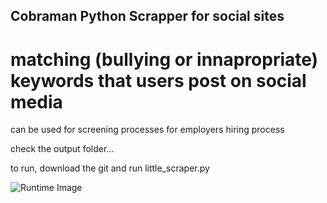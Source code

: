 ## Cobraman Python Scrapper for social sites

# matching (bullying or innapropriate) keywords that users post on social media

can be used for screening processes for employers hiring process

check the output folder...

to run, download the git and run little_scraper.py

![Runtime Image](http://i67.tinypic.com/16az15g.jpg)
